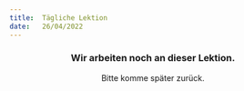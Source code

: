 ```yaml
---
title:  Tägliche Lektion
date:   26/04/2022
---
```


### <center>Wir arbeiten noch an dieser Lektion.</center>
<center>Bitte komme später zurück.</center>